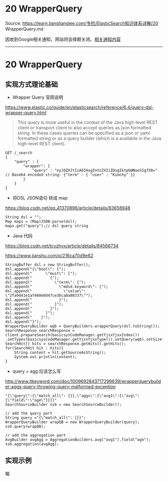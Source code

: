 # 20 WrapperQuery 

Source: https://learn.lianglianglee.com/专栏/ElasticSearch知识体系详解/20 WrapperQuery.md

因收到Google相关通知，网站将会择期关闭。[相关通知内容](https://lumendatabase.org/notices/44265620)

---

# 20 WrapperQuery

## 实现方式理论基础

* Wrapper Query 官网说明

<https://www.elastic.co/guide/en/elasticsearch/reference/6.4/query-dsl-wrapper-query.html>

> This query is more useful in the context of the Java high-level REST client or transport client to also accept queries as json formatted string. In these cases queries can be specified as a json or yaml formatted string or as a query builder (which is a available in the Java high-level REST client).

```
GET /_search
{
    "query" : {
        "wrapper": {
            "query" : "eyJ0ZXJtIiA6IHsgInVzZXIiIDogIktpbWNoeSIgfX0=" // Base64 encoded string: {"term" : { "user" : "Kimchy" }}
        }
    }
}

```

* 将DSL JSON语句 转成 map

<https://blog.csdn.net/qq_41370896/article/details/83658948>

```
String dsl = "";
Map maps = (Map)JSON.parse(dsl);  
maps.get("query");// dsl query string

```

* Java 代码

<https://blog.csdn.net/tcyzhyx/article/details/84566734>

<https://www.jianshu.com/p/216ca70d9e62>

```
StringBuffer dsl = new StringBuffer();
dsl.append("{\"bool\": {");
dsl.append("      \"must\": [");
dsl.append("        {");
dsl.append("          \"term\": {");
dsl.append("            \"mdid.keyword\": {");
dsl.append("              \"value\": \"2fa9d41e1af460e0d47ce36ca8a98737\"");
dsl.append("            }");
dsl.append("          }");
dsl.append("        }");
dsl.append("      ]");
dsl.append("    }");
dsl.append("}");
WrapperQueryBuilder wqb = QueryBuilders.wrapperQuery(dsl.toString());
SearchResponse searchResponse = client.prepareSearch(basicsysCodeManager.getYjzxYjxxIndex())
.setTypes(basicsysCodeManager.getYjzxYjxxType()).setQuery(wqb).setSize(10).get();
SearchHit[] hits = searchResponse.getHits().getHits();
for(SearchHit hit : hits){
	String content = hit.getSourceAsString();
	System.out.println(content);
}

```

* query + agg 应该怎么写

<http://www.itkeyword.com/doc/1009692843717298639/wrapperquerybuilder-aggs-query-throwing-query-malformed-exception>

```
"{\"query\":{\"match_all\": {}},\"aggs\":{\"avg1\":{\"avg\":{\"field\":\"age\"}}}}"
SearchSourceBuilder ssb = new SearchSourceBuilder();

// add the query part
String query ="{\"match_all\": {}}";
WrapperQueryBuilder wrapQB = new WrapperQueryBuilder(query);
ssb.query(wrapQB);

// add the aggregation part
AvgBuilder avgAgg = AggregationBuilders.avg("avg1").field("age");
ssb.aggregation(avgAgg);

```

## 实现示例

略